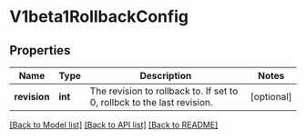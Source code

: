# V1beta1RollbackConfig

## Properties
Name | Type | Description | Notes
------------ | ------------- | ------------- | -------------
**revision** | **int** | The revision to rollback to. If set to 0, rollbck to the last revision. | [optional] 

[[Back to Model list]](../README.md#documentation-for-models) [[Back to API list]](../README.md#documentation-for-api-endpoints) [[Back to README]](../README.md)


